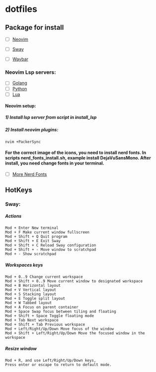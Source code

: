 # dotfiles

## Package for install
- [ ] [Neovim](https://github.com/neovim/neovim/wiki/Installing-Neovim)
- [ ] [Sway](https://github.com/swaywm/sway)
- [ ] [Waybar](https://github.com/Alexays/Waybar)


### Neovim Lsp servers:
- [ ] [Golang](https://github.com/golang/tools/tree/master/gopls)
- [ ] [Python](https://github.com/microsoft/pyright)
- [ ] [Lua](https://github.com/sumneko/lua-language-server)

#### Neovim setup:

##### 1) Install lsp server from script in install_lsp

##### 2) Install neovim plugins:
```
nvim +PackerSync
```

#### For the correct image of the icons, you need to install nerd fonts. In scripts nerd_fonts_install.sh, example install DejaVuSansMono. After install, you need change fonts in your terminal.

- [ ] [More Nerd Fonts](https://www.nerdfonts.com/font-downloads)

## HotKeys
### Sway: 
##### Actions
```
Mod + Enter New terminal
Mod + F Make current window fullscreen
Mod + Shift + Q Quit program
Mod + Shift + E Exit Sway
Mod + Shift + C Reload Sway configuration
Mod + Shift + - Move window to scratchpad
Mod + - Show scratchpad
```
##### Workspaces keys
```
Mod + 0..9 Change current workspace
Mod + Shift + 0..9 Move current window to designated workspace
Mod + B Horizontal layout
Mod + V Vertical layout
Mod + S Stacking layout
Mod + E Toggle split layout
Mod + W Tabbed layout
Mod + A Focus on parent container
Mod + Space Swap focus between tiling and floating
Mod + Shift + Space Toggle floating mode
Mod + Tab Next workspace
Mod + Shift + Tab Previous workspace
Mod + Left/Right/Up/Down Move focus of the window
Mod + Shift + Left/Right/Up/Down Move the focused window in the workspace
```
##### Resize window
```
Mod + R, and use Left/Right/Up/Down keys, 
Press enter or escape to return to default mode.
```

